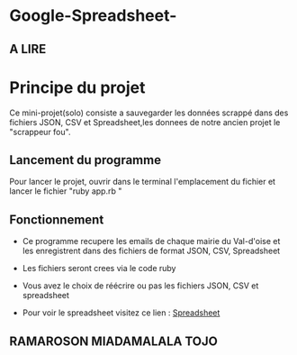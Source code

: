 # Google-Spreadsheet-
## A LIRE 
# Principe du projet  

Ce mini-projet(solo) consiste a sauvegarder les données scrappé dans des fichiers JSON, CSV et Spreadsheet,les donnees de notre ancien projet le "scrappeur fou".


## Lancement du programme 

Pour lancer le projet, ouvrir dans le terminal l'emplacement du fichier et lancer le fichier "ruby app.rb "


## Fonctionnement 

-   Ce programme recupere les emails de chaque mairie du Val-d'oise et les enregistrent dans des fichiers de format JSON, CSV, Spreadsheet
    
-   Les fichiers seront crees via le code ruby 
    
-   Vous avez le choix de réécrire ou pas les fichiers JSON, CSV et spreadsheet
- Pour voir le spreadsheet visitez ce lien : [Spreadsheet](https://docs.google.com/spreadsheets/d/177uTJcOiykLxRNtHohbqCdtsXHkx8dMhdX9GKkWeFGM/edit#gid=0)
## RAMAROSON MIADAMALALA TOJO
